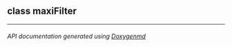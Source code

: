 ## class maxiFilter



---

###### API documentation generated using [Doxygenmd](https://github.com/d99kris/doxygenmd)

